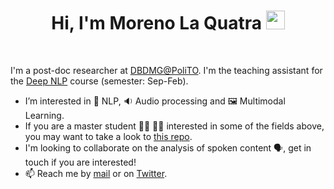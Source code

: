 <h1 align="center">
Hi, I'm Moreno La Quatra
  <img src="https://media.giphy.com/media/hvRJCLFzcasrR4ia7z/giphy.gif" width="30"></h1>
<br/>

I'm a post-doc researcher at [DBDMG@PoliTO](https://dbdmg.polito.it/dbdmg_web/). I'm the teaching assistant for the [Deep NLP](https://github.com/MorenoLaQuatra/DeepNLP) course (semester: Sep-Feb).

- I’m interested in 📝 NLP, 🔉 Audio processing and 🖼️ Multimodal Learning.
- If you are a master student 👨‍🎓 👩‍🎓 interested in some of the fields above, you may want to take a look to [this repo](https://github.com/MorenoLaQuatra/master-thesis-proposals).
- I'm looking to collaborate on the analysis of spoken content 🗣️, get in touch if you are interested!
- 📫 Reach me by [mail](moreno.laquatra@polito.it) or on [Twitter](https://twitter.com/morenolaquatra).

<!---
MorenoLaQuatra/MorenoLaQuatra is a ✨ special ✨ repository because its `README.md` (this file) appears on your GitHub profile.
You can click the Preview link to take a look at your changes.
--->
